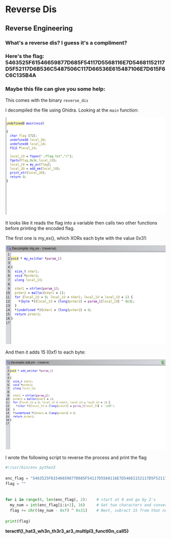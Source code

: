 # Reverse Dis

## Reverse Engineering

### What's a reverse dis?  I guess it's a compliment?  
### Here's the flag: 5463525F61546659877D685F54117D5568116E7D54681152117D5F52117D6B536C5487506C117D66536E615487106E7D615F6C6C135B4A
### Maybe this file can give you some help:

This comes with the binary `reverse_dis`

I decompiled the file using Ghidra.  Looking at the `main` function:

![main](./main.png)

It looks like it reads the flag into a variable then calls two other functions before printing the encoded flag.

The first one is my_ex(), which XORs each byte with the value 0x31:

![my_ex](./my_ex.png)

And then it adds 15 (0xf) to each byte:

![add_em](./add_em.png)

I wrote the following script to reverse the process and print the flag

```python
#!/usr/bin/env python3

enc_flag = "5463525F61546659877D685F54117D5568116E7D54681152117D5F52117D6B536C5487506C117D66536E615487106E7D615F6C6C135B4A"
flag = ""


for i in range(0, len(enc_flag), 2):    # start at 0 and go by 2's
  my_num = int(enc_flag[i:i+2], 16)     # Get two characters and convert them to hex values
  flag += chr((my_num - 0xf) ^ 0x31)    # Next, subract 15 from that number and then xor it with 0x31, converting the result to a character.

print(flag)
```

**teractf{I_hat3_wh3n_th3r3_ar3_multIpl3_functI0n_call5}**
